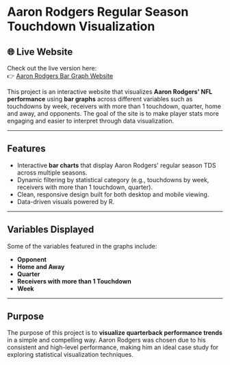 # Aaron Rodgers Regular Season Touchdown Visualization

## 🌐 Live Website

Check out the live version here:  
👉 [Aaron Rodgers Bar Graph Website]([https://sebastian-gamboa-4105.shinyapps.io/AaronRodgersTDS/])

This project is an interactive website that visualizes **Aaron Rodgers' NFL performance** using **bar graphs** across different variables such as touchdowns by week, receivers with more than 1 touchdown,  quarter, home and away, and opponents. The goal of the site is to make player stats more engaging and easier to interpret through data visualization.

---

## Features

- Interactive **bar charts** that display Aaron Rodgers' regular season TDS across multiple seasons.
- Dynamic filtering by statistical category (e.g., touchdowns by week, receivers with more than 1 touchdown,  quarter).
- Clean, responsive design built for both desktop and mobile viewing.
- Data-driven visuals powered by R.

---

## Variables Displayed

Some of the variables featured in the graphs include:
- **Opponent**
- **Home and Away**
- **Quarter**
- **Receivers with more than 1 Touchdown**
- **Week**

---

## Purpose

The purpose of this project is to **visualize quarterback performance trends** in a simple and compelling way. Aaron Rodgers was chosen due to his consistent and high-level performance, making him an ideal case study for exploring statistical visualization techniques.

